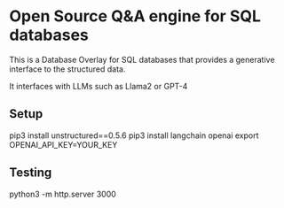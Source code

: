 # Open Source Q&A engine for SQL databases

This is a Database Overlay for SQL databases that provides a generative interface to the structured data.

It interfaces with LLMs such as Llama2 or GPT-4

## Setup
pip3 install unstructured==0.5.6
pip3 install langchain openai
export OPENAI_API_KEY=YOUR_KEY

## Testing
python3 -m http.server 3000

